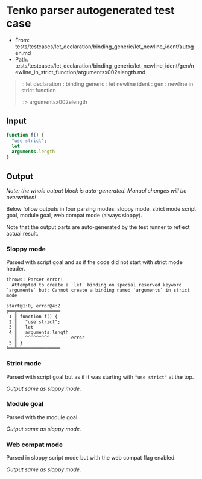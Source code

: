 # Tenko parser autogenerated test case

- From: tests/testcases/let_declaration/binding_generic/let_newline_ident/autogen.md
- Path: tests/testcases/let_declaration/binding_generic/let_newline_ident/gen/newline_in_strict_function/argumentsx002elength.md

> :: let declaration : binding generic : let newline ident : gen : newline in strict function
>
> ::> argumentsx002elength

## Input


`````js
function f() {
  "use strict";
  let
  arguments.length
}
`````

## Output

_Note: the whole output block is auto-generated. Manual changes will be overwritten!_

Below follow outputs in four parsing modes: sloppy mode, strict mode script goal, module goal, web compat mode (always sloppy).

Note that the output parts are auto-generated by the test runner to reflect actual result.

### Sloppy mode

Parsed with script goal and as if the code did not start with strict mode header.

`````
throws: Parser error!
  Attempted to create a `let` binding on special reserved keyword `arguments` but: Cannot create a binding named `arguments` in strict mode

start@1:0, error@4:2
╔══╦════════════════
 1 ║ function f() {
 2 ║   "use strict";
 3 ║   let
 4 ║   arguments.length
   ║   ^^^^^^^^^------- error
 5 ║ }
╚══╩════════════════

`````

### Strict mode

Parsed with script goal but as if it was starting with `"use strict"` at the top.

_Output same as sloppy mode._

### Module goal

Parsed with the module goal.

_Output same as sloppy mode._

### Web compat mode

Parsed in sloppy script mode but with the web compat flag enabled.

_Output same as sloppy mode._
